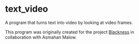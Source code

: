 # text_video
A program that turns text into video by looking at video frames.

This program was originally created for the project [Blackness](https://vimeo.com/manage/videos/304206964) in collaboration with Asmahan Malow.
